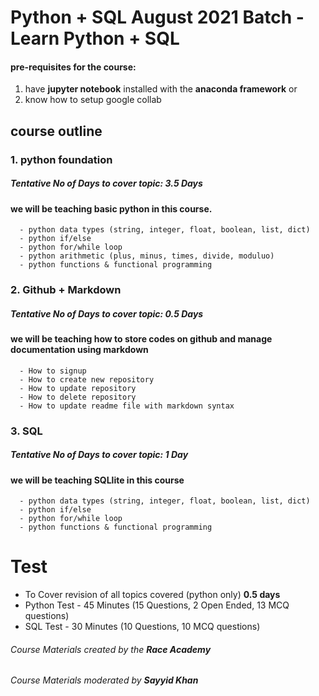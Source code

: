 # Python + SQL August 2021 Batch - Learn Python + SQL
#### pre-requisites for the course:
1. have **jupyter notebook** installed with the **anaconda framework** or
2. know how to setup google collab

## course outline

### 1. python foundation
##### Tentative No of Days to cover topic: 3.5 Days
#### we will be teaching basic python in this course.
      - python data types (string, integer, float, boolean, list, dict)
      - python if/else
      - python for/while loop
      - python arithmetic (plus, minus, times, divide, moduluo)
      - python functions & functional programming
      
### 2. Github + Markdown
##### Tentative No of Days to cover topic: 0.5 Days
#### we will be teaching how to store codes on github and manage documentation using markdown
      - How to signup
      - How to create new repository
      - How to update repository
      - How to delete repository
      - How to update readme file with markdown syntax
      
### 3. SQL
##### Tentative No of Days to cover topic: 1 Day
#### we will be teaching SQLlite in this course
      - python data types (string, integer, float, boolean, list, dict)
      - python if/else
      - python for/while loop
      - python functions & functional programming
      
# Test
- To Cover revision of all topics covered (python only) **0.5 days**
- Python Test - 45 Minutes (15 Questions, 2 Open Ended, 13 MCQ questions)
- SQL Test - 30 Minutes (10 Questions, 10 MCQ questions)
      
###### Course Materials created by the **Race Academy**
###### Course Materials moderated by **Sayyid Khan**
